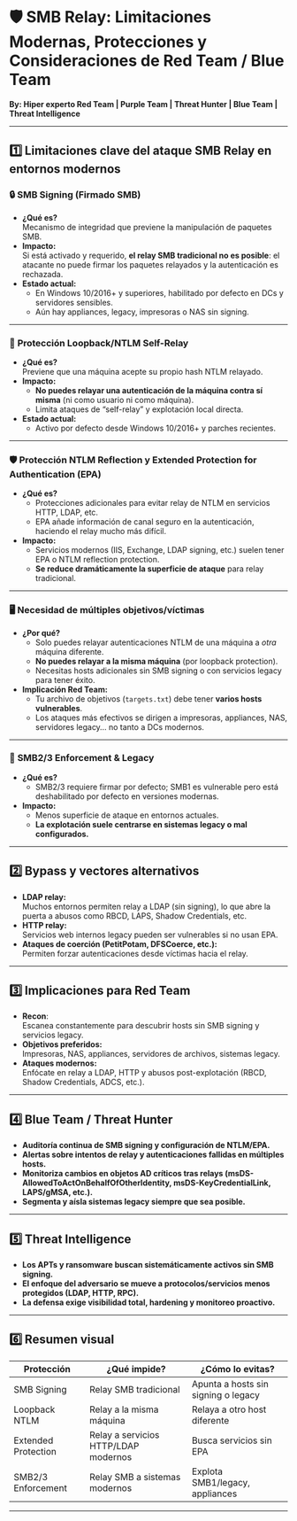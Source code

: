 # 🛡️ SMB Relay: Limitaciones Modernas, Protecciones y Consideraciones de Red Team / Blue Team

**By: Hiper experto Red Team | Purple Team | Threat Hunter | Blue Team | Threat Intelligence**

---

## 1️⃣ Limitaciones clave del ataque SMB Relay en entornos modernos

### 🔒 **SMB Signing (Firmado SMB)**
- **¿Qué es?**  
  Mecanismo de integridad que previene la manipulación de paquetes SMB.
- **Impacto:**  
  Si está activado y requerido, **el relay SMB tradicional no es posible**: el atacante no puede firmar los paquetes relayados y la autenticación es rechazada.
- **Estado actual:**  
  - En Windows 10/2016+ y superiores, habilitado por defecto en DCs y servidores sensibles.
  - Aún hay appliances, legacy, impresoras o NAS sin signing.

---

### 🔁 **Protección Loopback/NTLM Self-Relay**
- **¿Qué es?**  
  Previene que una máquina acepte su propio hash NTLM relayado.
- **Impacto:**  
  - **No puedes relayar una autenticación de la máquina contra sí misma** (ni como usuario ni como máquina).
  - Limita ataques de “self-relay” y explotación local directa.
- **Estado actual:**  
  - Activo por defecto desde Windows 10/2016+ y parches recientes.

---

### 🛡️ **Protección NTLM Reflection y Extended Protection for Authentication (EPA)**
- **¿Qué es?**  
  - Protecciones adicionales para evitar relay de NTLM en servicios HTTP, LDAP, etc.
  - EPA añade información de canal seguro en la autenticación, haciendo el relay mucho más difícil.
- **Impacto:**  
  - Servicios modernos (IIS, Exchange, LDAP signing, etc.) suelen tener EPA o NTLM reflection protection.
  - **Se reduce dramáticamente la superficie de ataque** para relay tradicional.

---

### 🖥️ **Necesidad de múltiples objetivos/víctimas**
- **¿Por qué?**  
  - Solo puedes relayar autenticaciones NTLM de una máquina a *otra* máquina diferente.
  - **No puedes relayar a la misma máquina** (por loopback protection).
  - Necesitas hosts adicionales sin SMB signing o con servicios legacy para tener éxito.
- **Implicación Red Team:**  
  - Tu archivo de objetivos (`targets.txt`) debe tener **varios hosts vulnerables**.
  - Los ataques más efectivos se dirigen a impresoras, appliances, NAS, servidores legacy… no tanto a DCs modernos.

---

### 🔗 **SMB2/3 Enforcement & Legacy**
- **¿Qué es?**  
  - SMB2/3 requiere firmar por defecto; SMB1 es vulnerable pero está deshabilitado por defecto en versiones modernas.
- **Impacto:**  
  - Menos superficie de ataque en entornos actuales.
  - **La explotación suele centrarse en sistemas legacy o mal configurados.**

---

## 2️⃣ Bypass y vectores alternativos

- **LDAP relay:**  
  Muchos entornos permiten relay a LDAP (sin signing), lo que abre la puerta a abusos como RBCD, LAPS, Shadow Credentials, etc.
- **HTTP relay:**  
  Servicios web internos legacy pueden ser vulnerables si no usan EPA.
- **Ataques de coerción (PetitPotam, DFSCoerce, etc.):**  
  Permiten forzar autenticaciones desde víctimas hacia el relay.

---

## 3️⃣ Implicaciones para Red Team

- **Recon**:  
  Escanea constantemente para descubrir hosts sin SMB signing y servicios legacy.
- **Objetivos preferidos:**  
  Impresoras, NAS, appliances, servidores de archivos, sistemas legacy.
- **Ataques modernos:**  
  Enfócate en relay a LDAP, HTTP y abusos post-explotación (RBCD, Shadow Credentials, ADCS, etc.).

---

## 4️⃣ Blue Team / Threat Hunter

- **Auditoría continua de SMB signing y configuración de NTLM/EPA.**
- **Alertas sobre intentos de relay y autenticaciones fallidas en múltiples hosts.**
- **Monitoriza cambios en objetos AD críticos tras relays (msDS-AllowedToActOnBehalfOfOtherIdentity, msDS-KeyCredentialLink, LAPS/gMSA, etc.).**
- **Segmenta y aísla sistemas legacy siempre que sea posible.**

---

## 5️⃣ Threat Intelligence

- **Los APTs y ransomware buscan sistemáticamente activos sin SMB signing.**
- **El enfoque del adversario se mueve a protocolos/servicios menos protegidos (LDAP, HTTP, RPC).**
- **La defensa exige visibilidad total, hardening y monitoreo proactivo.**

---

## 6️⃣ Resumen visual

| Protección            | ¿Qué impide?                                | ¿Cómo lo evitas?                      |
|-----------------------|---------------------------------------------|----------------------------------------|
| SMB Signing           | Relay SMB tradicional                       | Apunta a hosts sin signing o legacy    |
| Loopback NTLM         | Relay a la misma máquina                    | Relaya a otro host diferente           |
| Extended Protection   | Relay a servicios HTTP/LDAP modernos        | Busca servicios sin EPA                |
| SMB2/3 Enforcement    | Relay SMB a sistemas modernos               | Explota SMB1/legacy, appliances        |

---

